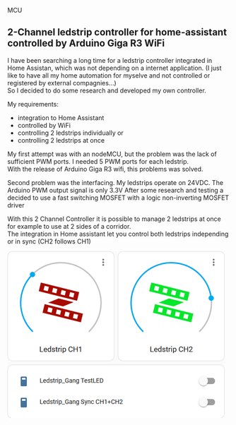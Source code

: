 MCU<H2>2-Channel ledstrip controller for home-assistant controlled by Arduino Giga R3 WiFi</H2>

I have been searching a long time for a ledstrip controller integrated in Home Assistan, which was not depending on a internet application.
(I just like to have all my home automation for myselve and not controlled or registered by external compagnies...) <BR>
So I decided to do some research and developed my own controller.<BR>

My requirements:
- integration to Home Assistant
- controlled by WiFi
- controlling 2 ledstrips individually or
- controlling 2 ledstrips at once

My first attempt was with an nodeMCU, but the problem was the lack of sufficient PWM ports. I needed 5 PWM ports for each ledstrip.<BR>
With the release of Arduino Giga R3 wifi, this problems was solved.<BR>

Second problem was the interfacing. My ledstrips operate on 24VDC. The Arduino PWM output signal is only 3.3V
After some research and testing a decided to use a fast switching MOSFET with a logic non-inverting MOSFET driver

With this 2 Channel Controller it is possible to manage 2 ledstrips at once for example to use at 2 sides of a corridor.<BR>
The integration in Home assistant let you control both ledstrips independing or in sync (CH2 follows CH1)

<img src="extras/HA dashboard.png">
